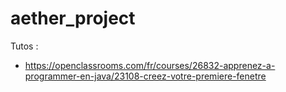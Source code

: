 # aether_project

Tutos :
- https://openclassrooms.com/fr/courses/26832-apprenez-a-programmer-en-java/23108-creez-votre-premiere-fenetre
